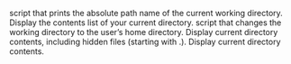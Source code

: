 script that prints the absolute path name of the current working directory.
Display the contents list of your current directory.
 script that changes the working directory to the user’s home directory.
Display current directory contents, including hidden files (starting with .).
Display current directory contents.
